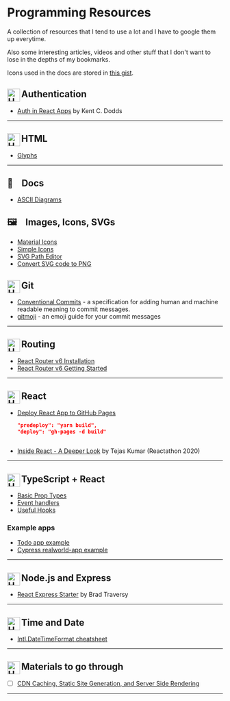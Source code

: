 # Programming Resources 

A collection of resources that I tend to use a lot and I have to google them up everytime.

Also some interesting articles, videos and other stuff that I don't want to lose in the depths of my bookmarks.

Icons used in the docs are stored in [this gist](https://gist.github.com/sitek94/a9f2139170ff48b5241671eec00a2bea).


## Authentication <img align="left" alt="HTML" width="30px" src="https://gist.githubusercontent.com/sitek94/a9f2139170ff48b5241671eec00a2bea/raw/f714524d59ac78e6a9b6407f07cf8a77b65562bf/auth.svg" />

* [Auth in React Apps](https://kentcdodds.com/blog/authentication-in-react-applications) by Kent C. Dodds

<hr/>



## HTML <img align="left" alt="HTML" width="30px" src="https://gist.githubusercontent.com/sitek94/a9f2139170ff48b5241671eec00a2bea/raw/0fb892c67c6c9326cca03990b0ab3de294cdb68e/html.svg" />

* [Glyphs](https://css-tricks.com/snippets/html/glyphs/)

<hr/>

## 📝  &nbsp;&nbsp; Docs
  * [ASCII Diagrams](https://asciiflow.com/#/)

## 🖼️  &nbsp;&nbsp; Images, Icons, SVGs
  * [Material Icons](https://fonts.google.com/icons)
  * [Simple Icons](https://simpleicons.org/)
  * [SVG Path Editor](https://yqnn.github.io/svg-path-editor/)
  * [Convert SVG code to PNG](https://mybyways.com/blog/convert-svg-to-png-using-your-browser)


## Git <img align="left" alt="HTML" width="30px" src="https://gist.githubusercontent.com/sitek94/a9f2139170ff48b5241671eec00a2bea/raw/f7291bc2e7a5a15737c89c594e189ed792b89394/git.svg" />

* [Conventional Commits](https://www.conventionalcommits.org/en/v1.0.0-beta.2/#summary) - a specification for adding human and machine readable meaning to commit messages.
* [gitmoji](https://gitmoji.dev/) - an emoji guide for your commit messages
<hr/>



## Routing <img align="left" alt="HTML" width="30px" src="https://gist.githubusercontent.com/sitek94/a9f2139170ff48b5241671eec00a2bea/raw/39d8b954084c51cf712f9ae2ecf8a6d626fd6b14/react-router.svg" />

* [React Router v6 Installation](https://github.com/ReactTraining/react-router/blob/dev/docs/installation/add-to-a-website.md)
* [React Router v6 Getting Started](https://github.com/ReactTraining/react-router/blob/dev/docs/installation/getting-started.md)

<hr/>



## React <img align="left" alt="HTML" width="30px" src="https://gist.githubusercontent.com/sitek94/a9f2139170ff48b5241671eec00a2bea/raw/be45ba13b5ec73a94dc2bfac8f9d3c1d9897b152/react.svg" />

* [Deploy React App to GitHub Pages](https://dev.to/yuribenjamin/how-to-deploy-react-app-in-github-pages-2a1f)
  ```json
  "predeploy": "yarn build",
  "deploy": "gh-pages -d build"
 
  ```
  
* [Inside React - A Deeper Look](https://youtu.be/pkNzU-5oDiA?t=5843) by Tejas Kumar (Reactathon 2020)

<hr/>



## TypeScript + React <img align="left" alt="HTML" width="30px" src="https://gist.githubusercontent.com/sitek94/a9f2139170ff48b5241671eec00a2bea/raw/be45ba13b5ec73a94dc2bfac8f9d3c1d9897b152/typescript.svg" />

* [Basic Prop Types](https://react-typescript-cheatsheet.netlify.app/docs/basic/getting-started/basic_type_example)
* [Event handlers](https://www.carlrippon.com/React-event-handlers-with-typescript/)
* [Useful Hooks](https://react-typescript-cheatsheet.netlify.app/docs/basic/useful-hooks/)

### Example apps
* [Todo app example](https://github.com/laststance/create-react-app-typescript-todo-example-2020/tree/master)
* [Cypress realworld-app example](https://github.com/cypress-io/cypress-realworld-app)

<hr/>



## Node.js and Express <img align="left" alt="HTML" width="30px" src="https://gist.githubusercontent.com/sitek94/a9f2139170ff48b5241671eec00a2bea/raw/be45ba13b5ec73a94dc2bfac8f9d3c1d9897b152/nodejs.svg" />

* [React Express Starter](https://github.com/bradtraversy/react_express_starter) by Brad Traversy

<hr/>



## Time and Date <img align="left" alt="HTML" width="30px" src="https://gist.githubusercontent.com/sitek94/a9f2139170ff48b5241671eec00a2bea/raw/30c8a272f6fb057ca7249f2e6e18453e60b7f3de/calendar.svg" />

* [Intl.DateTimeFormat cheatsheet](https://devhints.io/wip/intl-datetime)

<hr/>



## Materials to go through <img align="left" alt="HTML" width="30px" src="https://gist.githubusercontent.com/sitek94/a9f2139170ff48b5241671eec00a2bea/raw/f9234a22ae313c49275385356d8fc7e22dcf2b87/check.svg" />

- [ ] [CDN Caching, Static Site Generation, and Server Side Rendering](https://www.youtube.com/watch?v=bfLFHp7Sbkg&list=WL&index=1&t=1s)

<hr />
